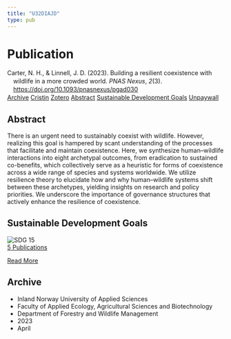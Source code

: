 ```yaml
---
title: "U32DIAJD"
type: pub
---
```

<h1>Publication</h1>
<article id="csl-bib-container-U32DIAJD" class="csl-bib-container">
  <div class="csl-bib-body" style="line-height: 1.35; padding-left: 1em; text-indent:-1em;">
  <div class="csl-entry">Carter, N. H., &amp; Linnell, J. D. (2023). Building a resilient coexistence with wildlife in a more crowded world. <i>PNAS Nexus</i>, <i>2</i>(3). <a href="https://doi.org/10.1093/pnasnexus/pgad030">https://doi.org/10.1093/pnasnexus/pgad030</a></div>
</div>
  <div class="csl-bib-buttons">
    <a href="#taxonomy-article-U32DIAJD" class="csl-bib-button">Archive</a>
    <a href="https://app.cristin.no/results/show.jsf?id=2139943" alt="Cristin URL" class="csl-bib-button">Cristin</a>
    <a href="http://zotero.org/groups/5402882/items/U32DIAJD" alt="Zotero URL" class="csl-bib-button">Zotero</a>
    <a href="#abstract-article-U32DIAJD" class="csl-bib-button">Abstract</a>
    <a href="#sdg-article-U32DIAJD" class="csl-bib-button">Sustainable Development Goals</a>
    <a href="https://academic.oup.com/pnasnexus/article-pdf/2/3/pgad030/49702587/pgad030.pdf" class="csl-bib-button">Unpaywall</a>
  </div>
  <div id="csl-bib-meta-container-U32DIAJD"></div>
</article>
<div id="csl-bib-meta-U32DIAJD" class="csl-bib-meta">
  <article id="abstract-article-U32DIAJD" class="abstract-article">
    <h1>Abstract</h1>
    There is an urgent need to sustainably coexist with wildlife. However, realizing this goal is hampered by scant understanding of the processes that facilitate and maintain coexistence. Here, we synthesize human–wildlife interactions into eight archetypal outcomes, from eradication to sustained co-benefits, which collectively serve as a heuristic for forms of coexistence across a wide range of species and systems worldwide. We utilize resilience theory to elucidate how and why human–wildlife systems shift between these archetypes, yielding insights on research and policy priorities. We underscore the importance of governance structures that actively enhance the resilience of coexistence.
  </article>
  <article id="sdg-article-U32DIAJD" class="sdg-article">
    <h1>Sustainable Development Goals</h1>
    <div class="sdg-container"><div id="sdg15" class="sdg"> <img src="{{< params subfolder >}}images/sdg/sdg15_en.png" class="image" alt="SDG 15"> <div class="sdg-overlay"> <a href="{{< params subfolder >}}en/archive/?sdg=15#archive" class="sdg-publication-count"><span>5</span> Publications</a> <p><a href="https://sdgs.un.org/goals/goal15" class="sdg-read-more">Read More</a></p> </div> </div></div>
  </article>
  <article id="taxonomy-article-U32DIAJD" class="taxonomy-article">
    <h1>Archive</h1>
    <ul>
      <li>Inland Norway University of Applied Sciences</li>
      <li>Faculty of Applied Ecology, Agricultural Sciences and Biotechnology</li>
      <li>Department of Forestry and Wildlife Management</li>
      <li>2023</li>
      <li>April</li>
    </ul>
  </article>
</div>
